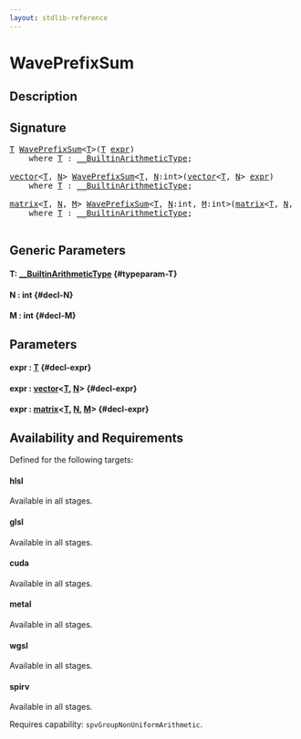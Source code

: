 ```yaml
---
layout: stdlib-reference
---
```


# WavePrefixSum

## Description





## Signature 

<pre>
<a href="/stdlib-reference/global-decls/waveprefixsum-04a#typeparam-T" class="code_type">T</a> <a href="/stdlib-reference/global-decls/waveprefixsum-04a">WavePrefixSum</a>&lt;<a href="/stdlib-reference/global-decls/waveprefixsum-04a#typeparam-T" class="code_type">T</a>&gt;(<a href="/stdlib-reference/global-decls/waveprefixsum-04a#typeparam-T" class="code_type">T</a> <a href="/stdlib-reference/global-decls/waveprefixsum-04a#decl-expr" class="code_param">expr</a>)
    <span class='code_keyword'>where</span> <a href="/stdlib-reference/global-decls/waveprefixsum-04a#typeparam-T" class="code_type">T</a> : <a href="/stdlib-reference/interfaces/0_builtinarithmetictype-029j/index" class="code_type">__BuiltinArithmeticType</a>;

<a href="/stdlib-reference/types/vector/index" class="code_type">vector</a>&lt;<a href="/stdlib-reference/global-decls/waveprefixsum-04a#typeparam-T" class="code_type">T</a>, <a href="/stdlib-reference/global-decls/waveprefixsum-04a#decl-N" class="code_var">N</a>&gt; <a href="/stdlib-reference/global-decls/waveprefixsum-04a">WavePrefixSum</a>&lt;<a href="/stdlib-reference/global-decls/waveprefixsum-04a#typeparam-T" class="code_type">T</a>, <a href="/stdlib-reference/global-decls/waveprefixsum-04a#decl-N" class="code_var">N</a>:<span class="code_keyword">int</span>&gt;(<a href="/stdlib-reference/types/vector/index" class="code_type">vector</a>&lt;<a href="/stdlib-reference/global-decls/waveprefixsum-04a#typeparam-T" class="code_type">T</a>, <a href="/stdlib-reference/global-decls/waveprefixsum-04a#decl-N" class="code_var">N</a>&gt; <a href="/stdlib-reference/global-decls/waveprefixsum-04a#decl-expr" class="code_param">expr</a>)
    <span class='code_keyword'>where</span> <a href="/stdlib-reference/global-decls/waveprefixsum-04a#typeparam-T" class="code_type">T</a> : <a href="/stdlib-reference/interfaces/0_builtinarithmetictype-029j/index" class="code_type">__BuiltinArithmeticType</a>;

<a href="/stdlib-reference/types/matrix/index" class="code_type">matrix</a>&lt;<a href="/stdlib-reference/global-decls/waveprefixsum-04a#typeparam-T" class="code_type">T</a>, <a href="/stdlib-reference/global-decls/waveprefixsum-04a#decl-N" class="code_var">N</a>, <a href="/stdlib-reference/global-decls/waveprefixsum-04a#decl-M" class="code_var">M</a>&gt; <a href="/stdlib-reference/global-decls/waveprefixsum-04a">WavePrefixSum</a>&lt;<a href="/stdlib-reference/global-decls/waveprefixsum-04a#typeparam-T" class="code_type">T</a>, <a href="/stdlib-reference/global-decls/waveprefixsum-04a#decl-N" class="code_var">N</a>:<span class="code_keyword">int</span>, <a href="/stdlib-reference/global-decls/waveprefixsum-04a#decl-M" class="code_var">M</a>:<span class="code_keyword">int</span>&gt;(<a href="/stdlib-reference/types/matrix/index" class="code_type">matrix</a>&lt;<a href="/stdlib-reference/global-decls/waveprefixsum-04a#typeparam-T" class="code_type">T</a>, <a href="/stdlib-reference/global-decls/waveprefixsum-04a#decl-N" class="code_var">N</a>, <a href="/stdlib-reference/global-decls/waveprefixsum-04a#decl-M" class="code_var">M</a>&gt; <a href="/stdlib-reference/global-decls/waveprefixsum-04a#decl-expr" class="code_param">expr</a>)
    <span class='code_keyword'>where</span> <a href="/stdlib-reference/global-decls/waveprefixsum-04a#typeparam-T" class="code_type">T</a> : <a href="/stdlib-reference/interfaces/0_builtinarithmetictype-029j/index" class="code_type">__BuiltinArithmeticType</a>;

</pre>

## Generic Parameters

#### T: [\_\_BuiltinArithmeticType](/stdlib-reference/interfaces/0_builtinarithmetictype-029j/index) {#typeparam-T}
#### N  : int {#decl-N}
#### M  : int {#decl-M}

## Parameters

#### expr  : [T](/stdlib-reference/global-decls/waveprefixsum-04a#typeparam-T) {#decl-expr}
#### expr  : [vector](/stdlib-reference/types/vector/index)\<[T](/stdlib-reference/types/vector/index#typeparam-T), [N](/stdlib-reference/types/vector/index#decl-N)\> {#decl-expr}
#### expr  : [matrix](/stdlib-reference/types/matrix/index)\<[T](/stdlib-reference/types/matrix/t-0), [N](/stdlib-reference/types/matrix/index#decl-N), [M](/stdlib-reference/types/matrix/index#decl-M)\> {#decl-expr}

## Availability and Requirements

Defined for the following targets:

#### hlsl
Available in all stages.

#### glsl
Available in all stages.

#### cuda
Available in all stages.

#### metal
Available in all stages.

#### wgsl
Available in all stages.

#### spirv
Available in all stages.

Requires capability: `spvGroupNonUniformArithmetic`.


